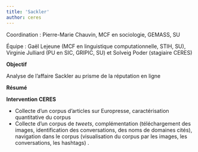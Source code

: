 ```yaml
---
title: 'Sackler'
author: ceres
---
```


Coordination : Pierre-Marie Chauvin, MCF en sociologie, GEMASS, SU

Équipe : Gaël Lejeune (MCF en linguistique computationnelle, STIH, SU), Virginie Julliard (PU en SIC, GRIPIC, SU) et Solveig Poder (stagiaire CERES)

**Objectif**

Analyse de l’affaire Sackler au prisme de la réputation en ligne

**Résumé**

**Intervention CERES**

- Collecte d’un corpus d’articles sur Europresse, caractérisation quantitative du corpus
- Collecte d’un corpus de _tweets_, complémentation (téléchargement des images, identification des conversations, des noms de domaines cités), navigation dans le corpus (visualisation du corpus par les images, les conversations, les hashtags) .